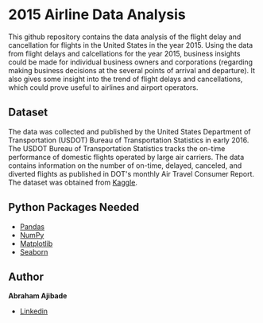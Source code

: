 # 2015 Airline Data Analysis

This github repository contains the data analysis of the flight delay and cancellation for flights in the United States in the year 2015.  Using the data from flight delays and calcellations for the year 2015, business insights could be made for individual business owners and corporations (regarding making business decisions at the several points of arrival and departure). It also gives some insight into the trend of flight delays and cancellations, which could prove useful to airlines and airport operators.

## Dataset
The data was collected and published by the United States Department of Transportation (USDOT) Bureau of Transportation Statistics in early 2016. The USDOT Bureau of Transportation Statistics tracks the on-time performance of domestic flights operated by large air carriers. The data contains information on the number of on-time, delayed, canceled, and diverted flights as published in DOT's monthly Air Travel Consumer Report. The dataset was obtained from [Kaggle](https://www.kaggle.com/datasets/usdot/flight-delays). 

## Python Packages Needed
- [Pandas](https://pandas.pydata.org/)
- [NumPy](https://numpy.org/)
- [Matplotlib](https://matplotlib.org/)
- [Seaborn](https://seaborn.pydata.org/)

## Author
**Abraham Ajibade**
- [Linkedin](https://www.linkedin.com/in/abraham-ajibade-759772117)
